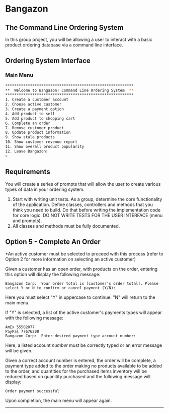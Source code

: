 # Bangazon

## The Command Line Ordering System

In this group project, you will be allowing a user to interact with a basic product ordering database via a command line interface.

## Ordering System Interface

### Main Menu

```bash
*********************************************************
**  Welcome to Bangazon! Command Line Ordering System  **
*********************************************************
1. Create a customer account
2. Choose active customer
3. Create a payment option
4. Add product to sell
5. Add product to shopping cart
6. Complete an order
7. Remove customer product
8. Update product information
9. Show stale products
10. Show customer revenue report
11. Show overall product popularity
12. Leave Bangazon!
>
```

## Requirements

You will create a series of prompts that will allow the user to create various types of data in your ordering system.

1. Start with writing unit tests. As a group, determine the core functionality of the application. Define classes, controllers and methods that you think you need to build. Do that before writing the implementation code for core logic. DO NOT WRITE TESTS FOR THE USER INTERFACE (menu and prompts).
1. All classes and methods must be fully documented.

## Option 5 - Complete An Order

*An active customer must be selected to proceed with this process (refer to Option 2 for more information on selecting an active customer)

Given a customer has an open order, with products on the order, entering this option will display the following message:

```
Bangazon Corp:  Your order total is [customer's order total]. Please select Y or N to confirm or cancel payment (Y/N):
```

Here you must select "Y" in uppercase to continue. "N" will return to the main menu.

If "Y" is selected, a list of the active customer's payments types will appear with the following message:

```
AmEx 55502077
PayPal 77676200
Bangazon Corp:  Enter desired payment type account number: 
```

Here, a listed account _number_ must be correctly typed or an error message will be given.

Given a correct account number is entered, the order will be complete, a payment type added to the order making no products available to be added to the order, and quantities for the purchased items inventory will be reduced based on quanitity purchased and the following message will display:

```
Order payment successful
```

Upon completion, the main menu will appear again.

------

